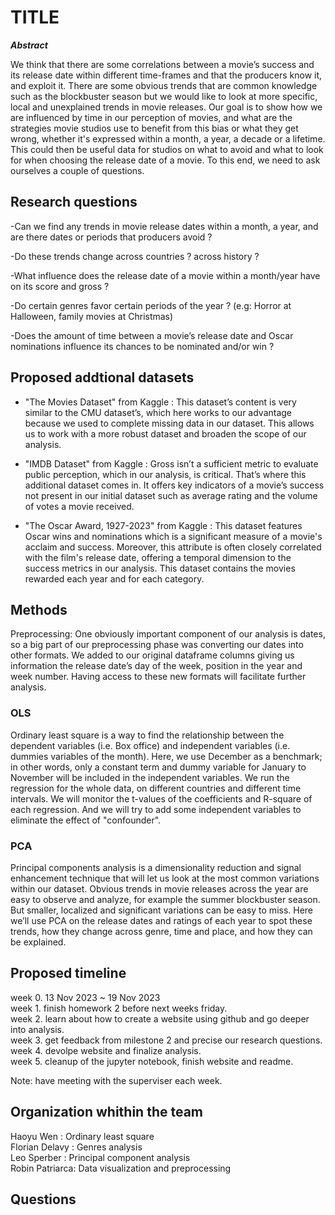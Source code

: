 # TITLE

***Abstract***

We think that there are some correlations between a movie’s success and its release date within different time-frames and that the producers know it, and exploit it. There are some obvious trends that are common knowledge such as the blockbuster season but we would like to look at more specific, local and unexplained trends in movie releases. Our goal is to show how we are influenced by time in our perception of movies, and what are the strategies movie studios use to benefit from this bias or what they get wrong, whether it's expressed within a month, a year, a decade or a lifetime. This could then be useful data for studios on what to avoid and what to look for when choosing the release date of a movie. To this end, we need to ask ourselves a couple of questions. 


## Research questions

-Can we find any trends in movie release dates within a month, a year, and are there dates or periods that producers avoid ?


-Do these trends change across countries ? across history ?


-What influence does the release date of a movie within a month/year have on its score and gross ?


-Do certain genres favor certain periods of the year ? (e.g: Horror at Halloween, family movies at Christmas) 


-Does the amount of time between a movie’s release date and Oscar nominations influence its chances to be nominated and/or win ?


## Proposed addtional datasets 
- "The Movies Dataset" from Kaggle : This dataset’s content is very similar to the CMU dataset’s, which here works to our advantage because we used to complete missing data in our dataset. This allows us to work with a more robust dataset and broaden the scope of our analysis. 

- "IMDB Dataset" from Kaggle : Gross isn’t a sufficient metric to evaluate public perception, which in our analysis, is critical. That’s where this additional dataset comes in. It offers key indicators of a movie’s success not present in our initial dataset such as average rating and the volume of votes a movie received. 

- "The Oscar Award, 1927-2023" from Kaggle : This dataset features Oscar wins and nominations which is a significant measure of a movie's acclaim and success. Moreover, this attribute is often closely correlated with the film's release date, offering a temporal dimension to the success metrics in our analysis. This dataset contains the movies rewarded each year and for each category. 

## Methods

Preprocessing: One obviously important component of our analysis is dates, so a big part of our preprocessing phase was converting our dates into other formats. We added to our original dataframe columns giving us information the release date’s day of the week, position in the year and week number. Having access to these new formats will facilitate further analysis.


### OLS
Ordinary least square is a way to find the relationship between the dependent variables (i.e. Box office) and independent variables (i.e. dummies variables of the month). Here, we use December as a benchmark; in other words, only a constant term and dummy variable for January to November will be included in the independent variables. We run the regression for the whole data, on different countries and different time intervals. We will monitor the t-values of the coefficients and R-square of each regression. And we will try to add some independent variables to eliminate the effect of "confounder". 



### PCA
Principal components analysis is a dimensionality reduction and signal enhancement technique that will let us look at the most common variations within our dataset. Obvious trends in movie releases across the year are easy to observe and analyze, for example the summer blockbuster season. But smaller, localized and significant variations can be easy to miss. Here we’ll use PCA on the release dates and ratings of each year to spot these trends, how they change across genre, time and place, and how they can be explained. 

## Proposed timeline

week 0. 13 Nov 2023 ~ 19 Nov 2023\
week 1. finish homework 2 before next weeks friday. \
week 2. learn about how to create a website using github and go deeper into analysis. \
week 3. get feedback from milestone 2 and precise our research questions. \
week 4. devolpe website and finalize analysis. \
week 5. cleanup of the jupyter notebook, finish website and readme. 

Note: have meeting with the superviser each week.

## Organization whithin the team 

Haoyu Wen : Ordinary least square \
Florian Delavy : Genres analysis \
Leo Sperber : Principal component analysis \
Robin Patriarca: Data visualization and preprocessing

## Questions 

